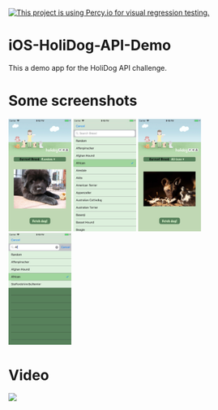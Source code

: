 [![This project is using Percy.io for visual regression testing.](https://percy.io/static/images/percy-badge.svg)](https://percy.io/hasp0t/hasp0t1-u-kk-u-)


# iOS-HoliDog-API-Demo
This a demo app for the HoliDog API challenge.

# Some screenshots

<span>
<img src="screenshots/screenshot1.jpg" width="24.6%">
<img src="screenshots/screenshot2.jpg" width="24.6%">
<img src="screenshots/screenshot3.jpg" width="24.6%">
<img src="screenshots/screenshot4.jpg" width="24.6%">
</span>

# Video 
<img src="screenshots/ezgif-4-69dbb7bec78c.gif" width="24.6%">
